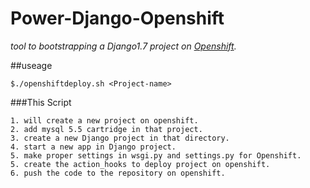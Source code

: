 Power-Django-Openshift
======================

*tool to bootstrapping a Django1.7 project on [Openshift](www.openshift.com).*

##useage

    $./openshiftdeploy.sh <Project-name>

###This Script 

    1. will create a new project on openshift.
    2. add mysql 5.5 cartridge in that project.
    3. create a new Django project in that directory.
    4. start a new app in Django project.
    5. make proper settings in wsgi.py and settings.py for Openshift.
    5. create the action_hooks to deploy project on openshift.
    6. push the code to the repository on openshift.

